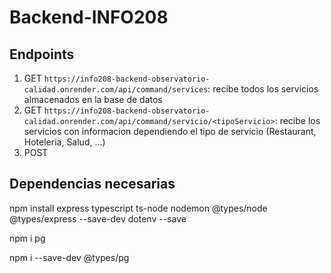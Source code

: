 # Backend-INFO208

## Endpoints

1. GET `https://info208-backend-observatorio-calidad.onrender.com/api/command/services`: recibe todos los servicios almacenados en la base de datos
2. GET `https://info208-backend-observatorio-calidad.onrender.com/api/command/servicio/<tipoServicio>`: recibe los servicios con informacion dependiendo el tipo de servicio (Restaurant, Hoteleria, Salud, ...)
3. POST 

## Dependencias necesarias

npm install express typescript ts-node nodemon @types/node @types/express --save-dev dotenv --save

npm i pg

npm i --save-dev @types/pg